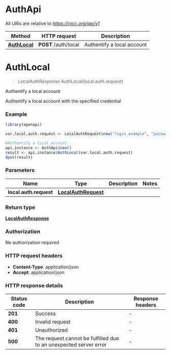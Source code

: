 # AuthApi

All URIs are relative to *https://rocc.org/api/v1*

Method | HTTP request | Description
------------- | ------------- | -------------
[**AuthLocal**](AuthApi.md#AuthLocal) | **POST** /auth/local | Authentify a local account


# **AuthLocal**
> LocalAuthResponse AuthLocal(local.auth.request)

Authentify a local account

Authentify a local account with the specified credential

### Example
```R
library(openapi)

var.local.auth.request <- LocalAuthRequest$new("login_example", "password_example") # LocalAuthRequest | 

#Authentify a local account
api.instance <- AuthApi$new()
result <- api.instance$AuthLocal(var.local.auth.request)
dput(result)
```

### Parameters

Name | Type | Description  | Notes
------------- | ------------- | ------------- | -------------
 **local.auth.request** | [**LocalAuthRequest**](LocalAuthRequest.md)|  | 

### Return type

[**LocalAuthResponse**](LocalAuthResponse.md)

### Authorization

No authorization required

### HTTP request headers

 - **Content-Type**: application/json
 - **Accept**: application/json

### HTTP response details
| Status code | Description | Response headers |
|-------------|-------------|------------------|
| **201** | Success |  -  |
| **400** | Invalid request |  -  |
| **401** | Unauthorized |  -  |
| **500** | The request cannot be fulfilled due to an unexpected server error |  -  |

